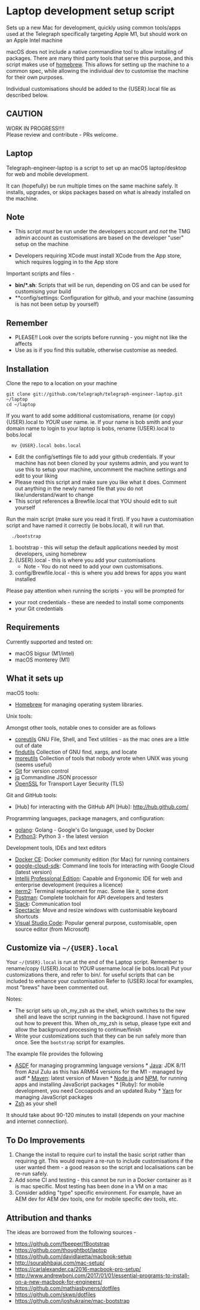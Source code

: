 # Laptop development setup script
Sets up a new Mac for development, quickly using common tools/apps used at 
the Telegraph specifically targeting Apple M1, but should work on an 
Apple Intel machine

macOS does not include a native commandline tool to allow installing of
packages.  There are many third party tools that serve this purpose, and 
this script makes use of [homebrew](https://brew.sh/).  This allows for 
setting up the machine to a common spec, while allowing the individual dev
to customise the machine for their own purposes.

Individual customisations should be added to the {USER}.local file as described
below.

## CAUTION

WORK IN PROGRESS!!!!  
Please review and contribute - PRs welcome.

## Laptop

Telegraph-engineer-laptop is a script to set up an macOS laptop/desktop for web and 
mobile development. 

It can (hopefully) be run multiple times on the same machine safely.
It installs, upgrades, or skips packages based on what is already installed 
on the machine.

## Note
* This script *must* be run under the developers account and *not* the TMG admin account 
as customisations are based on the developer "user" setup on the machine

* Developers requiring XCode must install XCode from the App store, which requires logging in to the App store

Important scripts and files -
* **bin/*.sh**: Scripts that will be run, depending on OS and can be used for customising your build
* **config/settings: Configuration for github, and your machine (assuming is has not been setup by yourself)

## Remember 

* PLEASE!! Look over the scripts before running - you might not like the affects
* Use as is if you find this suitable, otherwise customise as needed.


## Installation

Clone the repo to a location on your machine

	git clone git://github.com/telegraph/telegraph-engineer-laptop.git ~/laptop 
	cd ~/laptop 

If you want to add some additional customisations, rename (or copy) {USER}.local to 
*YOUR* user name. ie. If your name is bob smith and your domain name to login to your laptop is bobs, rename {USER}.local to bobs.local
      
      mv {USER}.local bobs.local
      
* Edit the config/settings file to add your github credentials.  If your machine has not been cloned by your systems admin, and you want to use this to setup your machine, uncomment the machine settings and edit to your liking
* Please read this script and make sure you like what it does.  Comment out anything in the newly named file that you do not like/understand/want to change
* This script references a Brewfile.local that YOU should edit to suit yourself

Run the main script (make sure you read it first).  If you have a customisation script and have named it correctly (ie bobs.local), it will run that. 

      ./bootstrap

1. bootstrap - this will setup the default applications needed by most developers, using homebrew
1. {USER}.local - this is where you add your customisations 
      *  Note - You do not need to add your own customisations.  
1. config/Brewfile.local - this is where you add brews for apps you want installed 
 

Please pay attention when running the scripts - you will be prompted for 
* your root credentials - these are needed to install some components
* your Git credentials 

## Requirements

Currently supported and tested on:

* macOS bigsur (M1/intel)
* macOS monterey (M1)

## What it sets up

macOS tools:

* [Homebrew] for managing operating system libraries.

[Homebrew]: http://brew.sh/

Unix tools:

Amongst other tools, notable ones to consider are as follows

* [coreutils] GNU File, Shell, and Text utilities - as the mac ones are a little out of date
* [findutils] Collection of GNU find, xargs, and locate
* [moreutils] Collection of tools that nobody wrote when UNIX was young (seems useful)
* [Git] for version control
* [jq] Commandline JSON processor
* [OpenSSL] for Transport Layer Security (TLS)


[coreutils]: https://www.gnu.org/software/coreutils
[findutils]: https://www.gnu.org/software/findutils/
[moreutils]: https://joeyh.name/code/moreutils/
[Git]: https://git-scm.com/
[jq]: https://stedolan.github.io/jq/
[OpenSSL]: https://www.openssl.org/


Git and GitHub tools:

* [Hub] for interacting with the GitHub API
[Hub]: http://hub.github.com/

Programming languages, package managers, and configuration:

* [golang]: Golang - Google's Go language, used by Docker
* [Python3]: Python 3 - the latest version 

[golang]: https://golang.org/doc/
[Maven]: https://maven.apache.org/
[Python3]: http://python.org

Development tools, IDEs and text editors
* [Docker CE]: Docker community edition (for Mac) for running containers
* [google-cloud-sdk]: Command line tools for interacting with Google Cloud (latest version)
* [Intellij Professional Edition]: Capable and Ergonomic IDE for web and enterprise development (requires a licence)
* [iterm2]: Terminal replacement for mac. Some like it, some dont
* [Postman]: Complete toolchain for API developers and testers
* [Slack]: Communication tool
* [Spectacle]: Move and resize windows with customisable keyboard shortcuts
* [Visual Studio Code]: Popular general purpose, customisable, open source editor (from Microsoft)


[Docker CE]: https://www.docker.com/docker-mac
[google-cloud-sdk]: https://cloud.google.com/sdk/
[Intellij Professional Edition]: http://www.jetbrains.com/idea/download/#section=mac
[iterm2]: https://www.iterm2.com/
[Postman]: https://www.getpostman.com/
[Slack]: https://www.slack.com
[Spectacle]: https://www.spectacleapp.com/
[Visual Studio Code]: https://code.visualstudio.com/

## Customize via `~/{USER}.local`

Your `~/{USER}.local` is run at the end of the Laptop script.
Remember to rename/copy {USER}.local to *YOUR* username.local (ie bobs.local)
Put your customizations there, and refer to bin/*.* for useful scripts that
can be included to enhance your customisation
Refer to {USER}.local for examples, most "brews" have been commented out.

Notes: 
* The script sets up oh_my_zsh as the shell, which switches to the new shell and leave the script running in the background.  I have not figured out how to prevent this.  When oh_my_zsh is setup, please type exit and allow the background processing to continue/finish
* Write your customizations such that they can be run safely more than once.  See the `bootstrap` script for examples.

The example file provides the following

* [ASDF] for managing programming language versions
      * [Java]: JDK 8/11 from Azul Zulu as this has ARM64 versions for the M1 - managed by asdf
      * [Maven]: latest version of Maven
      * [Node.js] and [NPM], for running apps and installing JavaScript packages
      * [Ruby]: for mobile development, you need Cocoapods and an updated Ruby
      * [Yarn] for managing JavaScript packages
* [Zsh] as your shell

[Java]: https://www.azul.com/downloads/?package=jdk
[ImageMagick]: http://www.imagemagick.org/
[Node.js]: http://nodejs.org/
[NPM]: https://www.npmjs.org/
[ASDF]: https://github.com/asdf-vm/asdf
[Yarn]: https://yarnpkg.com/en/
[Zsh]: http://www.zsh.org/

It should take about 90-120 minutes to install (depends on your machine and internet connection).


## To Do Improvements
1. Change the install to require curl to install the basic script rather than
requiring git.  This would require a re-run to include customisations if the 
user wanted them - a good reason so the script and localisations can be re-run
safely.
1. Add some CI and testing - this cannot be run in a Docker container as it is
 mac specific.  Most testing has been done in a VM on a mac
1. Consider adding "type" specific environment.  For example, have an AEM dev for 
AEM dev tools, one for mobile specific dev tools, etc.


## Attribution and thanks
The ideas are borrowed from the following sources -
* https://github.com/fbeeper/fBootstrap 
* https://github.com/thoughtbot/laptop 
* https://github.com/davidlaietta/macbook-setup
* http://sourabhbajaj.com/mac-setup/
* https://carlalexander.ca/2016-macbook-pro-setup/
* http://www.andrewboni.com/2017/01/01/essential-programs-to-install-on-a-new-macbook-for-engineers/
* https://github.com/mathiasbynens/dotfiles
* https://github.com/skwp/dotfiles
* https://github.com/joshukraine/mac-bootstrap

